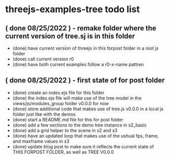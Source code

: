 # threejs-examples-tree todo list

##  ( done 08/25/2022 ) - remake folder where the current version of tree.sj is in this folder
* (done) have current version of threejs in this forpost folder in a root js folder
* (done) call current version r0
* (done) have both current examples follow a r0-x-name pattren

## ( done 08/25/2022 ) - first state of for post folder
* (done) create an index.ejs file for this folder
* (done) the index.ejs file will make use of the tree model in the views/js/modules_group folder v0.0.0 for now
* (done) store additional code that makes use of tree.js v0.0.0 in a local js folder just like with the demos
* (done) start a README.md file for this for post folder
* (done) add a few sections to the demo tree instance in s2_basic
* (done) add a grid helper to the scene in s2 and s3
* (done) have an updated loop that makes use of the ushual fps, frame, and maxframe values in s3
* (done) update blog post to make sure it reflects the current state of THIS FORPOST FOLDER, as well as TREE V0.0.0